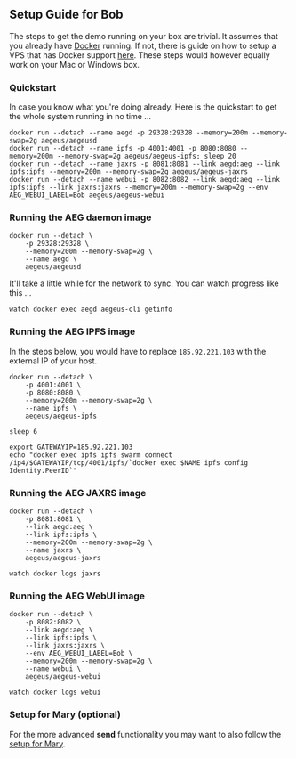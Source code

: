 
## Setup Guide for Bob

The steps to get the demo running on your box are trivial. It assumes that you already have [Docker](https://www.docker.com/community-edition) running.
If not, there is guide on how to setup a VPS that has Docker support [here](../setup/Setup-VPS-Docker.md). These steps would however equally work on your Mac or Windows box.

### Quickstart

In case you know what you're doing already. Here is the quickstart to get the whole system running in no time ...

    docker run --detach --name aegd -p 29328:29328 --memory=200m --memory-swap=2g aegeus/aegeusd
    docker run --detach --name ipfs -p 4001:4001 -p 8080:8080 --memory=200m --memory-swap=2g aegeus/aegeus-ipfs; sleep 20
    docker run --detach --name jaxrs -p 8081:8081 --link aegd:aeg --link ipfs:ipfs --memory=200m --memory-swap=2g aegeus/aegeus-jaxrs
    docker run --detach --name webui -p 8082:8082 --link aegd:aeg --link ipfs:ipfs --link jaxrs:jaxrs --memory=200m --memory-swap=2g --env AEG_WEBUI_LABEL=Bob aegeus/aegeus-webui

### Running the AEG daemon image

    docker run --detach \
        -p 29328:29328 \
        --memory=200m --memory-swap=2g \
        --name aegd \
        aegeus/aegeusd

It'll take a little while for the network to sync. You can watch progress like this ...

    watch docker exec aegd aegeus-cli getinfo

### Running the AEG IPFS image

In the steps below, you would have to replace `185.92.221.103` with the external IP of your host.

    docker run --detach \
        -p 4001:4001 \
        -p 8080:8080 \
        --memory=200m --memory-swap=2g \
        --name ipfs \
        aegeus/aegeus-ipfs

    sleep 6

    export GATEWAYIP=185.92.221.103
    echo "docker exec ipfs ipfs swarm connect /ip4/$GATEWAYIP/tcp/4001/ipfs/`docker exec $NAME ipfs config Identity.PeerID`"

### Running the AEG JAXRS image

    docker run --detach \
        -p 8081:8081 \
        --link aegd:aeg \
        --link ipfs:ipfs \
        --memory=200m --memory-swap=2g \
        --name jaxrs \
        aegeus/aegeus-jaxrs

    watch docker logs jaxrs

### Running the AEG WebUI image

    docker run --detach \
        -p 8082:8082 \
        --link aegd:aeg \
        --link ipfs:ipfs \
        --link jaxrs:jaxrs \
        --env AEG_WEBUI_LABEL=Bob \
        --memory=200m --memory-swap=2g \
        --name webui \
        aegeus/aegeus-webui

    watch docker logs webui

### Setup for Mary (optional)

For the more advanced __send__ functionality you may want to also follow the [setup for Mary](Setup-Guide-Mary.md).
